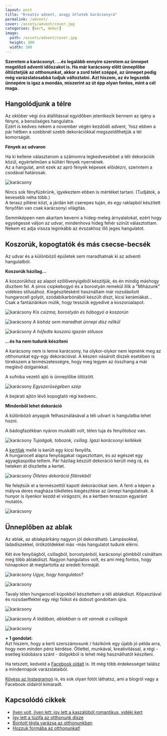```yaml
---
layout: post
title: "Kreatív advent, avagy ötletek karácsonyra"
permalink: /advent/
cover: /assets/advent/cover.jpg
categories: [kert, dekor]
image:
  path: /assets/advent/cover.jpg
  height: 300
  width: 300
---
```




**Szeretem a karácsonyt. ...és legalább ennyire szeretem az ünnepet megelőző adventi időszakot is. Ha már karácsony előtt ünneplőbe öltöztetjük az otthonunkat, akkor a zord telet széppé, az ünnepet pedig még varázslatosabbá tudjuk változtatni. Azt hiszem, az év legszebb ünnepére is igaz a mondás, miszerint az út épp olyan fontos, mint a cél maga.** 
 

## Hangolódjunk a télre


Az október végi óra átállítással egyidőben jelentkezik bennem az igény a fényre, a bensőséges hangulatra.  
Ezért is kedves nekem a november végén kezdődő advent, 'hisz ebben a pár hétben a szebbnél szebb dekorációkkal megszeldíthetjük a tél komorságát.

**Fények az udvaron**

Ha ki kellene választanom a számomra legkedvesebbet a téli dekorációk közül, egyértelműen a kültéri fények nyernének.  
Az a hangulat, amit ezek az apró fények képesek előidézni, szerintem a csodával határosak.

![karácsony](/assets/advent/IMG_20191115_193748.jpg)

Nincs sok fényfüzérünk, igyekeztem ebben is mértéket tartani. (Tudjátok, a kevesebb néha több.)  
A terasz pillérei közt, a járdán két cserepes tuján, és egy raklapból készített fenyőfán van csak karácsonyi világítás.

Semmiképpen nem akartam keverni a hideg-meleg árnyalatokat, ezért hogy egységessé váljon az udvar, mindenhova hideg fehér színűt választottam. Nekem ez adja vissza leginkább az évszakhoz illő jeges hangulatot.

## Koszorúk, kopogtatók és más csecse-becsék

Az udvar és a különböző épületek sem maradhatnak ki az adventi hangulatból.  



**Koszorúk házilag...**


A koszorúkhoz az alapot szőlővenyigéből készítjük, és én mindig máshogy diszítem fel. A piros csipkebogyó és a borostyán remekül illik a "Miházunk" vidékies stílusához. Kiegészítésként használtam már rozsdásított hungarocell golyót, szódabikarbónából készült díszt, kicsi kerámiákat...  
Csak a fantáziánkon múlik, hogy tesszük egyedivé a koszorúalapot.


![karácsony](/assets/advent/FB_IMG_1544543639120.jpg)
_Kis csizma, borostyán és hóbogyó a koszorún_

![karácsony](/assets/advent/IMG_20181226_112525_136.jpg)
_A kisház sem maradhat ünnepi dísz nélkül_


![karácsony](/assets/advent/IMG_20190105_091209_484.jpg)
_A hófedte koszorú igazán stílusos_

**...és ha nem tudunk készíteni**

A karácsony nem is lenne karácsony, ha olykor-olykor nem lepnénk meg az otthonunkat egy-egy dekorációval. A készen vásárolt díszek esetében is törekszem a természetességre, hogy meg legyen az összhang a már meglévő dolgainkkal.


A sufniba vezető ajtó is ünneplőbe öltözött.

![karácsony](/assets/advent/IMG_20181214_093810.jpg)
_Egyszerűségében szép_

A bejárati ajtón lévő kopogtató régi kedvenc. 

**Mindenből lehet dekoráció**

A különböző anyagok felhasználásával a téli udvart is hangulatba lehet hozni.

A bádogfazékban nyáron muskátli volt, télen tuja és fenyőtoboz van.

![karácsony](/assets/advent/IMG_20181212_143016.jpg)
_Tujaágak, tobozok, csillag. Igazi karácsonyi kellékek_

A [kertilak](/2019-08-18/szerszamtarolo) mellé is került egy kicsi fenyőfa.  
A hungarocell alapra fenyőágakat ragasztottam, és az egészet egy agyagkaspóba tettem. Pár házilag készült dekoráció került még rá, és  heteken át díszítette a kertet. 


![karácsony](/assets/advent/IMG_20181214_093744.jpg)
_Ötletes dekoráció fillérekből_

Ne felejtsük el a természettől kapott dekorációkat sem. A fenti a képen a mályva deres magháza tökéletes kiegészítése az ünnepi hangulatnak. A hunyor is ilyenkor kezdd el virágozni, és a kertben teraszon egyaránt mutatós.

![karácsony](/assets/advent/IMG_20181214_155923.jpg)


## Ünneplőben az ablak
 
Az ablak, az ablakpárkány nagyon jól dekorálható.  Lámpásokkal, ládadíszekkel, örökzöldekkel más -más hangulatot tudunk elérni.
 
Két éve fenyőágból, csillagból, borostyánból, karácsonyi gömbből csináltam meg több ablakdíszt. Nagyon hangulatos volt, és ami még fontos, hogy hónapokon át megtartotta az eredeti formáját.
 
 ![karácsony](/assets/advent/ablak.jpg)
_Ugye, hogy hangulatos?_

 ![karácsony](/assets/advent/24785122_1396179730481392_5240949833940383623_o.jpg)
 
Tavaly télen hungarocell kúpokból készítettem a téli ablakdíszt. Kőpasztával és rozsdaeffektel egy régi fiókot és dobozt gondoltam újra.


![karácsony](/assets/advent/IMG_20181211_172248_805.jpg)


![karácsony](/assets/advent/47317636_1797701786995849_16379892870414336_o.jpg)
_A ládában, ablakban is ott vannak a csillagok_ 

 ![karácsony](/assets/advent/47453930_1797701770329184_6101270076424454144_o.jpg)









**+ 1 gondolat:**   
Azt hiszem, hogy a kerti szerszámosunk / házikónk egy újabb jó példa arra, hogy nem minden pénz kérdése. Ötlettel, munkával, kreativitással, a régi - esetleg kidobásra szánt - dolgokból is lehet még használhatót készíteni.



Ha tetszett, kedveld a <a href="https://www.facebook.com/Var%C3%A1zsolj-otthont-360330751226066/" target="_blank">Facebook oldalt</a> is. Itt még több érdekességet találsz a mindennapok varázslataiból.

<a href="https://www.instagram.com/varazsoljotthont/?hl=hu/" target="_blank">Kövess az Instagramon</a> is, és sok olyan fotót láthatsz, ami a blogról vagy a Facebook oldalról kimaradt.




## Kapcsolódó cikkek

* [Ilyen volt, ilyen lett: így lett a kaszálóból romantikus, vidéki kert](/2019-06-26/kulsokorlet)
* [Így lett a tüzifa az otthonunk dísze](/2019-05-16/fábólkreatívan)
* [Bontott tégla varázsa az otthonunkban](/2019-04-23/tegla)
* [Hozzuk formába az otthonunkat!](/2019-03-26/dekoráció)



